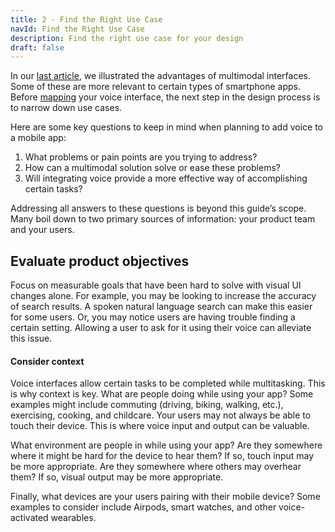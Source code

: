 ```yaml
---
title: 2 - Find the Right Use Case
navId: Find the Right Use Case
description: Find the right use case for your design
draft: false
---
```


In our [last article](/docs/Design/getting-started), we illustrated the advantages of multimodal interfaces. Some of these are more relevant to certain types of smartphone apps. Before [mapping](/docs/Design/docs/Design/map-out-integration) your voice interface, the next step in the design process is to narrow down use cases.

Here are some key questions to keep in mind when planning to add voice to a mobile app:

1. What problems or pain points are you trying to address?
1. How can a multimodal solution solve or ease these problems?
1. Will integrating voice provide a more effective way of accomplishing certain tasks?

Addressing all answers to these questions is beyond this guide’s scope. Many boil down to two primary sources of information: your product team and your users.

## Evaluate product objectives

Focus on measurable goals that have been hard to solve with visual UI changes alone. For example, you may be looking to increase the accuracy of search results. A spoken natural language search can make this easier for some users. Or, you may notice users are having trouble finding a certain setting. Allowing a user to ask for it using their voice can alleviate this issue.

#### Consider context

Voice interfaces allow certain tasks to be completed while multitasking. This is why context is key. What are people doing while using your app? Some examples might include commuting (driving, biking, walking, etc.), exercising, cooking, and childcare. Your users may not always be able to touch their device. This is where voice input and output can be valuable.

What environment are people in while using your app? Are they somewhere where it might be hard for the device to hear them? If so, touch input may be more appropriate. Are they somewhere where others may overhear them? If so, visual output may be more appropriate.

Finally, what devices are your users pairing with their mobile device? Some examples to consider include Airpods, smart watches, and other voice-activated wearables.
